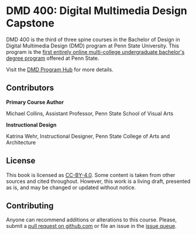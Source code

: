 # DMD 400: Digital Multimedia Design Capstone

DMD 400 is the third of three spine courses in the Bachelor of Design in Digital Multimedia Design (DMD) program at Penn State University. This program is the [first entirely online multi-college undergraduate bachelor's degree program](https://artsandarchitecture.psu.edu/news/e-learning-institute-launches-digital-multimedia-design-online-degree) offered at Penn State.

Visit the [DMD Program Hub](http://dmd.psu.edu/) for more details.



## Contributors

**Primary Course Author**

Michael Collins, Assistant Professor, Penn State School of Visual Arts

**Instructional Design**

Katrina Wehr, Instructional Designer, Penn State College of Arts and Architecture

## License

This book is licensed as [CC-BY-4.0](https://creativecommons.org/licenses/by/4.0/). Some content is taken from other sources and cited throughout. However, this work is a living draft, presented as is, and may be changed or updated without notice.

## Contributing

Anyone can recommend additions or alterations to this course. Please, submit a [pull request on github.com](https://github.com/dmd-program/dmd-300-sp19) or file an issue in the [issue queue](https://github.com/dmd-program/dmd-300-sp19/issues).